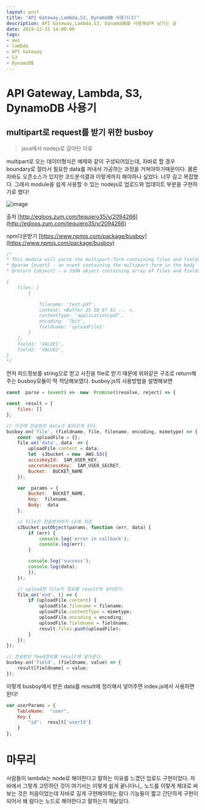 ```yaml
---
layout: post
title: "API Gateway,Lambda,S3, DynamoDB 사용기(3)"
description: API Gateway,Lambda,S3, DynamoDB를 사용해보며 남기는 글
date: 2019-12-31 14:00:00
tags:
- aws
- lambda
- API Gateway
- S3
- DynamoDB
---
```


# API Gateway, Lambda, S3, DynamoDB 사용기

<h2> multipart로 request를 받기 위한 busboy</h2>

>java에서 nodejs로 갈아탄 이유

multipart로 오는 데이터형식은 예제와 같이 구성되어있는데, 
자바로 할 경우  boundary로 잘라서 필요한 data를 꺼내서 가공하는 과정을 거쳐야하기때문이다.
물론 자바도 오픈소스가 있지만 코드분석결과 이렇게까지 해야하나 싶었다. 너무 길고 복잡했다.
그래서 module을 쉽게 사용할 수 있는 nodejs로 업로드와 업데이트 부분을 구현하기로 했다!
	
![image](https://user-images.githubusercontent.com/47243329/71571554-3798de80-2b1e-11ea-962a-2aef60c42196.png)

출처 [http://egloos.zum.com/tequiero35/v/2094266](http://egloos.zum.com/tequiero35/v/2094266)

npm다운받기 [https://www.npmjs.com/package/busboy](https://www.npmjs.com/package/busboy)
```javascript
/*
* This module will parse the multipart-form containing files and fields from the lambda event object.
* @param {event} - an event containing the multipart-form in the body
* @return {object} - a JSON object containing array of files and fields, sample below.

{
	files: [
		{

			filename: 'test.pdf',
			content: <Buffer 25 50 6f 62 ... >,
			contentType: 'application/pdf',
			encoding: '7bit',
			fieldname: 'uploadFile1'
		}
	],
	field1: 'VALUE1',
	field2: 'VALUE2',
}
*/
```
먼저 피드정보를 string으로 받고 사진을 file로 받기 때문에 위와같은 구조로 return해주는 busboy모듈이 딱 적당해보였다.
busboy.js의 사용방법을 설명해보면

```javascript
const  parse = (event) =>  new  Promise((resolve, reject) => {

const  result = {
	files: []
};

// 이곳에 전송받은 data가 들어오게 된다.
busboy.on('file', (fieldname, file, filename, encoding, mimetype) => {
	const  uploadFile = {};
	file.on('data', data  => {
		uploadFile.content = data;
		let  s3bucket = new  AWS.S3({
		accssKeyId:  IAM_USER_KEY,
		secretAccessKey:  IAM_USER_SECRET,
		Bucket:  BUCKET_NAME
	});

	var  params = {
		Bucket:  BUCKET_NAME,
		Key:  filename,
		Body:  data
	};

	// file은 전송받자마자 s3에 저장
	s3bucket.putObject(params, function (err, data) {
		if (err) {
			console.log('error in callback');
			console.log(err);
		}

		console.log('success');
		console.log(data);
		});
	});

	// upload한 file의 정보를 result에 넣어준다.
	file.on('end', () => {
		if (uploadFile.content) {
			uploadFile.filename = filename;
			uploadFile.contentType = mimetype;
			uploadFile.encoding = encoding;
			uploadFile.fieldname = fieldname;
			result.files.push(uploadFile);
		}
	});
});

// 전송받은 feed정보를 result에 넣어준다.
busboy.on('field', (fieldname, value) => {
	result[fieldname] = value;
});
```
이렇게 busboy에서 받은 data를 result에 정리해서 넣어주면 index.js에서 사용하면된다!

```javascript
var userParams = {
	TableName:  "user",
	Key:{
		"id":  result['userId']
	}
};
```

# 마무리
사람들이 lambda는 node로 해야한다고 말하는 이유를 느꼈던 업로드 구현이었다. 자바에서 그렇게 고민하던 것이 여기서는 이렇게 쉽게 끝나다니,, 노드를 이렇게 제대로 써보는 것은 처음이었는데 자바로 길게 구현해야하는 람다 기능들이 짧고 간단하게 구현이되어서 왜 람다는 노드로 해야한다고 말하는지 깨달았다.

